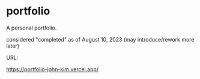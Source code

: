 # portfolio

A personal portfolio.

considered "completed" as of August 10, 2023 (may introduce/rework more later)

URL:

https://portfolio-john-kim.vercel.app/

